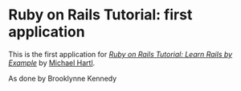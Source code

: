 # Ruby on Rails Tutorial: first application

This is the first application for
[*Ruby on Rails Tutorial: Learn Rails by Example*](http://railstutorial.org) by [Michael Hartl](http://michaelhartl.com/).

As done by Brooklynne Kennedy